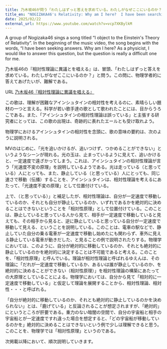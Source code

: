 ```yaml
---
title: 乃木坂46が問う「わたしはずっと答えを求めている。わたしがなぜここにいるのか？」
title_en: "NOGIZAKA46's Relativity: Why am I here?  I have been searching for answers."
date: 2025/02/22
external_url: https://www.youtube.com/watch?v=vcp7XKBylkM
---
```

A group of Nogizaka46 sings a song titled “I object to the Einstein's Theory of Relativity”. In the beginning of the music video, the song begins with the words, “I have been seeking answers. Why am I here? As a physicist, I would like to answer this question, but the question is really a difficult one for me.

乃木坂46の『相対性理論に異議とを唱える』は、冒頭、「わたしはずっと答えを求めている。わたしがなぜここにいるのか？」と問う。この問に、物理学者的に答えてあげたいが、難解である。

URL
[乃木坂46『相対性理論に異議を唱える』](https://www.youtube.com/watch?v=vcp7XKBylkM)


この歌は、理解が困難なアインシュタインの相対性を考えるのに、素晴らしい題材の一つと言える。科学が若い歌手達の歌として歌われたことには、目からうろこである。また、「アインシュタインの相対性理論は誤っている」と主張する研究者にとっては、この歌の出現は、奇跡的に表れたエールとも受け取れよう。

物理学におけるアインシュタインの相対性を念頭に、歌の意味の要約は、次のように説明される。

MVのはじめに、「光を追いかけるが、追いつけず、つかめることができない」というようなシーンが現れる。光の玉は、止まっているように見えて、追いかけると、一定速度で遠ざかってしまう。これは、アインシュタインの相対性理論が言う「光速度不変の原理」を説明しているようである。光は走っている（と思っている）人にとっても、また、静止している（と思っている）人にとっても、同じ速さで移動（伝播）することを、アインシュタインは、相対性理論を考えるにあたって、「光速度不変の原理」として位置付けている。

上で、（と思っている）」と補足したが、相対性理論は、自分が一定速度で移動しているのか、それとも自分が静止しているのか、いずれであるかを絶対的に決めることはできないということを「相対性原理」として位置付けている。このことは、静止していると思っている人から見て、相手が一定速度で移動していると見えても、その相手から見ると、逆に静止していると思っている自分が一定速度で移動して見える、ということを説明している。このことは、電車の駅などで、静止していた自分の乗る電車が一定速度で移動し始めたにも関わらず、車外に見える静止している電車が動きだした、と見ることの例で説明されたりする。物理学においては、このように、自分が絶対的に移動しているのか、それとも絶対的に静止しているのかを絶対的に決定することは不可能であると考える。このことを、「相対性原理」と呼んでいる。理論が相対性理論と呼ばれるゆえんは、その理論に「だれが一定速度で移動しているか、あるいは誰が静止しているのか、を絶対的に決めることができない（相対性原理）」を相対性理論の構築にあたっての大原理としていることによる。物理学においては、自分から見て「相対的に一定速度で移動している」と仮定して理論を展開することから、相対性理論、相対性・・・と呼ばれる。


「自分が絶対的に移動しているのか、それとも絶対的に静止しているのかを決められない」とは、「鹿げている」と反論されることが想定されますが、「絶対的」にというところが肝要である。重力のない暗闇の空間で、自分の宇宙船と相手の宇宙船とが一定速度ですれ違った場合を想定すると、「どの宇宙船が移動しているのかを」絶対的に決めることはできないという例で少しは理解できると思う。このことを、物理学では「相対性原理」というのである。


次掲載以降において、順次説明していきます。
